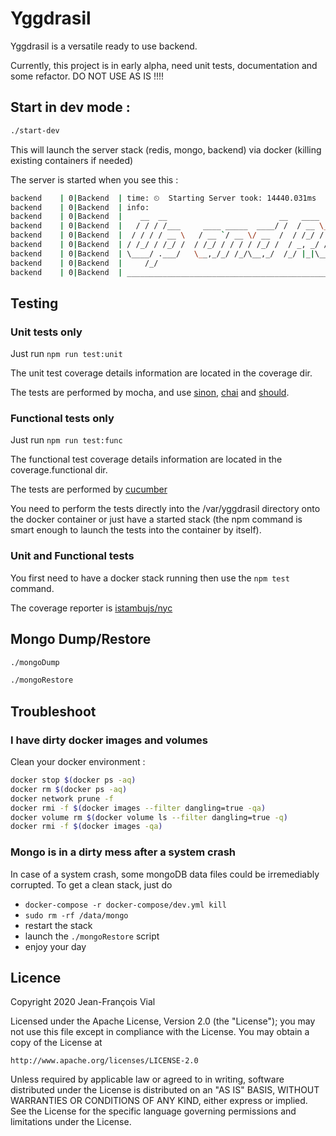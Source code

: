 # Yggdrasil

Yggdrasil is a versatile ready to use backend.

Currently, this project is in early alpha, need unit tests, documentation and some refactor.
DO NOT USE AS IS !!!!

## Start in dev  mode : 

```bash
./start-dev
```

This will launch the server stack (redis, mongo, backend) via docker (killing existing containers if needed)

The server is started when you see this : 

```bash
backend    | 0|Backend  | time: ⏲  Starting Server took: 14440.031ms
backend    | 0|Backend  | info:  
backend    | 0|Backend  |    __  __                         __   ____                    _             __
backend    | 0|Backend  |   / / / /___     ____ _____  ____/ /  / __ \__  ______  ____  (_)___  ____ _/ /
backend    | 0|Backend  |  / / / / __ \   / __ `/ __ \/ __  /  / /_/ / / / / __ \/ __ \/ / __ \/ __ `/ / 
backend    | 0|Backend  | / /_/ / /_/ /  / /_/ / / / / /_/ /  / _, _/ /_/ / / / / / / / / / / / /_/ /_/  
backend    | 0|Backend  | \____/ .___/   \__,_/_/ /_/\__,_/  /_/ |_|\__,_/_/ /_/_/ /_/_/_/ /_/\__, (_)   
backend    | 0|Backend  |     /_/                                                            /____/      
backend    | 0|Backend  | _______________________________________________________________________________
```

## Testing

### Unit tests only

Just run `npm run test:unit`

The unit test coverage details information are located in the coverage dir.

The tests are performed by mocha, and use [sinon](https://sinonjs.org), [chai](https://www.chaijs.com) and [should](https://shouldjs.github.io).

### Functional tests only

Just run `npm run test:func`

The functional test coverage details information are located in the coverage.functional dir.

The tests are performed by [cucumber](https://github.com/cucumber/cucumber-js)

You need to perform the tests directly into the /var/yggdrasil directory onto the docker container or just have a started stack (the npm command is smart enough to launch the tests into the container by itself).

### Unit and Functional tests

You first need to have a docker stack running then use the `npm test` command.

The coverage reporter is [istambujs/nyc](https://github.com/istanbuljs/nyc)

## Mongo Dump/Restore
```bash
./mongoDump

./mongoRestore
```

## Troubleshoot

### I have dirty docker images and volumes

Clean your docker environment :

```bash
docker stop $(docker ps -aq)
docker rm $(docker ps -aq)
docker network prune -f
docker rmi -f $(docker images --filter dangling=true -qa)
docker volume rm $(docker volume ls --filter dangling=true -q)
docker rmi -f $(docker images -qa)
```

### Mongo is in a dirty mess after a system crash

In case of a system crash, some mongoDB data files could be irremediably corrupted. To get a clean stack, just do
* `docker-compose -r docker-compose/dev.yml kill `
* `sudo rm -rf /data/mongo`
* restart the stack
* launch the `./mongoRestore` script
* enjoy your day

## Licence 

Copyright 2020 Jean-François Vial

Licensed under the Apache License, Version 2.0 (the "License");
you may not use this file except in compliance with the License.
You may obtain a copy of the License at

    http://www.apache.org/licenses/LICENSE-2.0

Unless required by applicable law or agreed to in writing, software
distributed under the License is distributed on an "AS IS" BASIS,
WITHOUT WARRANTIES OR CONDITIONS OF ANY KIND, either express or implied.
See the License for the specific language governing permissions and
limitations under the License.